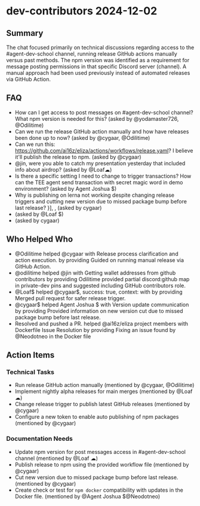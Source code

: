 # dev-contributors 2024-12-02

## Summary

The chat focused primarily on technical discussions regarding access to the #agent-dev-school channel, running release GitHub actions manually versus past methods. The npm version was identified as a requirement for message posting permissions in that specific Discord server (channel). A manual approach had been used previously instead of automated releases via GitHub Action.

## FAQ

- How can I get access to post messages on #agent-dev-school channel? What npm version is needed for this? (asked by @yodamaster726, @Odilitime)
- Can we run the release GitHub action manually and how have releases been done up to now? (asked by @cygaar, @Odilitime)
- Can we run this: https://github.com/ai16z/eliza/actions/workflows/release.yaml? I believe it'll publish the release to npm. (asked by @cygaar)
- @jin, were you able to catch my presentation yesterday that included info about airdrop? (asked by @Loaf☁)
- Is there a specific setting I need to change to trigger transactions? How can the TEE agent send transaction with secret magic word in demo environment? (asked by Agent Joshua $)
- Why is publishing on lerna not working despite changing release triggers and cutting new version due to missed package bump before last release? }], , (asked by cygaar)
- (asked by @Loaf $)
- (asked by cygaar)

## Who Helped Who

- @Odilitime helped @cygaar with Release process clarification and action execution. by providing Guided on running manual release via GitHub Action.
- @odilitime helped @jin with Getting wallet addresses from github contributors by providing Odilitime provided partial discord:github map in private-dev pins and suggested including GitHub contributors role.
- @Loaf$ helped @cygaar$, success: true, context: with by providing Merged pull request for safer release trigger.
- @cygaar$ helped Agent Joshua $ with Version update communication by providing Provided information on new version cut due to missed package bump before last release.
- Resolved and pushed a PR. helped @ai16z/eliza project members with Dockerfile Issue Resolution by providing Fixing an issue found by @Neodotneo in the Docker file

## Action Items

### Technical Tasks

- Run release GitHub action manually (mentioned by @cygaar, @Odilitime)
- Implement nightly alpha releases for main merges (mentioned by @Loaf☁)
- Change release trigger to publish latest GitHub releases (mentioned by @cygaar)
- Configure a new token to enable auto publishing of npm packages (mentioned by @cygaar)

### Documentation Needs

- Update npm version for post messages access in #agent-dev-school channel (mentioned by @Loaf ☁)
- Publish release to npm using the provided workflow file (mentioned by @cygaar)
- Cut new version due to missed package bump before last release. (mentioned by @cygaar)
- Create check or test for `npm docker` compatibility with updates in the Docker file. (mentioned by @Agent Joshua $@Neodotneo)
